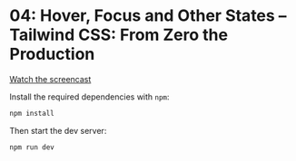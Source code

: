 # 04: Hover, Focus and Other States – Tailwind CSS: From Zero the Production

[Watch the screencast](https://www.youtube.com/watch?v=5_BPDve5-3M)

Install the required dependencies with `npm`:

```sh
npm install
```

Then start the dev server:

```sh
npm run dev
```